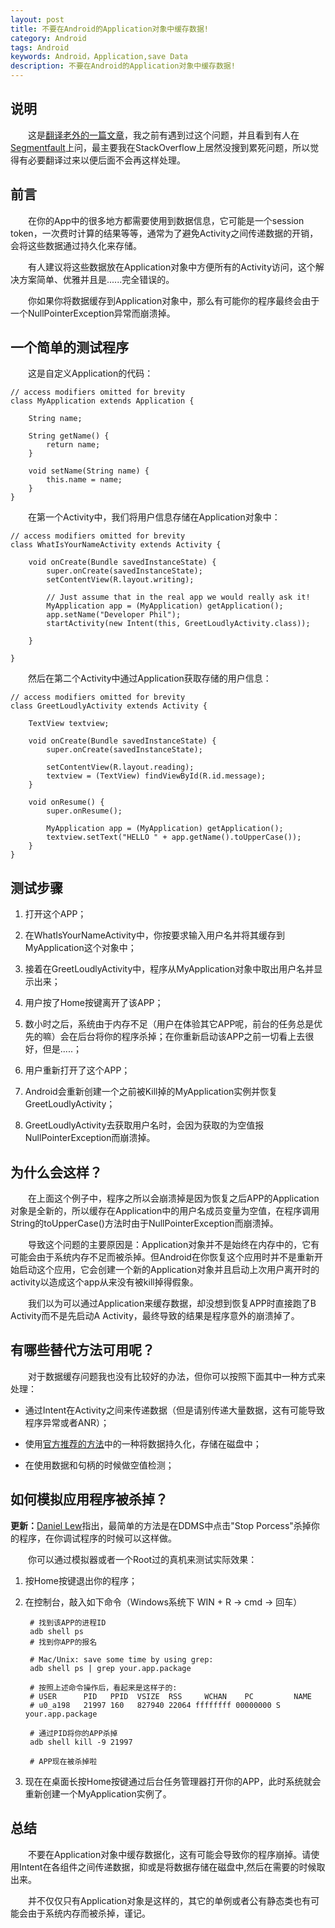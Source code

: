 ```yaml
---
layout: post
title: 不要在Android的Application对象中缓存数据!
category: Android
tags: Android
keywords: Android，Application,save Data
description: 不要在Android的Application对象中缓存数据!
---
```

## 说明

&emsp;&emsp;这是[翻译老外的一篇文章](http://www.developerphil.com/dont-store-data-in-the-application-object/)，我之前有遇到过这个问题，并且看到有人在[Segmentfault](http://segmentfault.com/q/1010000002387994/a-1020000002402369)上问，最主要我在StackOverflow上居然没搜到累死问题，所以觉得有必要翻译过来以便后面不会再这样处理。

## 前言
&emsp;&emsp;在你的App中的很多地方都需要使用到数据信息，它可能是一个session token，一次费时计算的结果等等，通常为了避免Activity之间传递数据的开销，会将这些数据通过持久化来存储。

&emsp;&emsp;有人建议将这些数据放在Application对象中方便所有的Activity访问，这个解决方案简单、优雅并且是......完全错误的。

&emsp;&emsp;你如果你将数据缓存到Application对象中，那么有可能你的程序最终会由于一个NullPointerException异常而崩溃掉。

## 一个简单的测试程序

&emsp;&emsp;这是自定义Application的代码：

	// access modifiers omitted for brevity
	class MyApplication extends Application {
	 
	    String name;
	 
	    String getName() {
	        return name;
	    }
	 
	    void setName(String name) {
	        this.name = name;
	    }
	}

&emsp;&emsp;在第一个Activity中，我们将用户信息存储在Application对象中：

	// access modifiers omitted for brevity
	class WhatIsYourNameActivity extends Activity {
	 
	    void onCreate(Bundle savedInstanceState) {
	        super.onCreate(savedInstanceState);
	        setContentView(R.layout.writing);
	 
	        // Just assume that in the real app we would really ask it!
	        MyApplication app = (MyApplication) getApplication();
	        app.setName("Developer Phil");
	        startActivity(new Intent(this, GreetLoudlyActivity.class));
	 
	    }
	 
	}

&emsp;&emsp;然后在第二个Activity中通过Application获取存储的用户信息：

	// access modifiers omitted for brevity
	class GreetLoudlyActivity extends Activity {
	 
	    TextView textview;
	 
	    void onCreate(Bundle savedInstanceState) {
	        super.onCreate(savedInstanceState);
	 
	        setContentView(R.layout.reading);
	        textview = (TextView) findViewById(R.id.message);
	    }
	 
	    void onResume() {
	        super.onResume();
	 
	        MyApplication app = (MyApplication) getApplication();
	        textview.setText("HELLO " + app.getName().toUpperCase());
	    }
	}

## 测试步骤

1. 打开这个APP；

2. 在WhatIsYourNameActivity中，你按要求输入用户名并将其缓存到MyApplication这个对象中；

3. 接着在GreetLoudlyActivity中，程序从MyApplication对象中取出用户名并显示出来；

4. 用户按了Home按键离开了该APP；

5. 数小时之后，系统由于内存不足（用户在体验其它APP呢，前台的任务总是优先的嘛）会在后台将你的程序杀掉；在你重新启动该APP之前一切看上去很好，但是.....；

6. 用户重新打开了这个APP；

7. Android会重新创建一个之前被Kill掉的MyApplication实例并恢复GreetLoudlyActivity；

8. GreetLoudlyActivity去获取用户名时，会因为获取的为空值报NullPointerException而崩溃掉。

## 为什么会这样？

&emsp;&emsp;在上面这个例子中，程序之所以会崩溃掉是因为恢复之后APP的Application对象是全新的，所以缓存在Application中的用户名成员变量为空值，在程序调用String的toUpperCase()方法时由于NullPointerException而崩溃掉。

&emsp;&emsp;导致这个问题的主要原因是：Application对象并不是始终在内存中的，它有可能会由于系统内存不足而被杀掉。但Android在你恢复这个应用时并不是重新开始启动这个应用，它会创建一个新的Application对象并且启动上次用户离开时的activity以造成这个app从来没有被kill掉得假象。

&emsp;&emsp;我们以为可以通过Application来缓存数据，却没想到恢复APP时直接跑了B Activity而不是先启动A Activity，最终导致的结果是程序意外的崩溃掉了。

## 有哪些替代方法可用呢？

&emsp;&emsp;对于数据缓存问题我也没有比较好的办法，但你可以按照下面其中一种方式来处理：

- 通过Intent在Activity之间来传递数据（但是请别传递大量数据，这有可能导致程序异常或者ANR）；

- 使用[官方推荐的方法](http://developer.android.com/guide/topics/data/data-storage.html)中的一种将数据持久化，存储在磁盘中；

- 在使用数据和句柄的时候做空值检测；

## 如何模拟应用程序被杀掉？

**更新：**[Daniel Lew](http://daniel-codes.blogspot.ca/)指出，最简单的方法是在DDMS中点击"Stop Porcess"杀掉你的程序，在你调试程序的时候可以这样做。

&emsp;&emsp;你可以通过模拟器或者一个Root过的真机来测试实际效果：

1. 按Home按键退出你的程序；

2. 在控制台，敲入如下命令（Windows系统下 WIN + R -> cmd -> 回车）

		# 找到该APP的进程ID
		adb shell ps
		# 找到你APP的报名
		 
		# Mac/Unix: save some time by using grep:
		adb shell ps | grep your.app.package
		 
		# 按照上述命令操作后，看起来是这样子的: 
		# USER      PID   PPID  VSIZE  RSS     WCHAN    PC         NAME
		# u0_a198   21997 160   827940 22064 ffffffff 00000000 S your.app.package
		 
		# 通过PID将你的APP杀掉
		adb shell kill -9 21997
		 
		# APP现在被杀掉啦

3. 现在在桌面长按Home按键通过后台任务管理器打开你的APP，此时系统就会重新创建一个MyApplication实例了。

## 总结

&emsp;&emsp;不要在Application对象中缓存数据化，这有可能会导致你的程序崩掉。请使用Intent在各组件之间传递数据，抑或是将数据存储在磁盘中,然后在需要的时候取出来。

&emsp;&emsp;并不仅仅只有Application对象是这样的，其它的单例或者公有静态类也有可能会由于系统内存而被杀掉，谨记。






	
